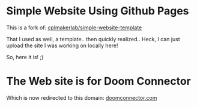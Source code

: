 # Simple Website Using Github Pages


This is a fork of: [cplmakerlab/simple-website-template](https://github.com/cplmakerlab/simple-website-template)

That I used as well, a template.. then quickly realized..
Heck, I can just upload the site I was working on locally here!

So, here it is! ;) 

# The Web site is for Doom Connector
 
 Which is now redirected to this domain: 
 [doomconnector.com](https://www.doomconnector.com/)
